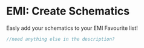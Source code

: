 # EMI: Create Schematics
Easly add your schematics to your EMI Favourite list!

```java
//need anything else in the description?
```
